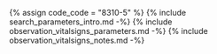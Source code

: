 {% assign code_code = "8310-5" %}
{% include search_parameters_intro.md -%}
{% include observation_vitalsigns_parameters.md -%}
{% include observation_vitalsigns_notes.md -%}